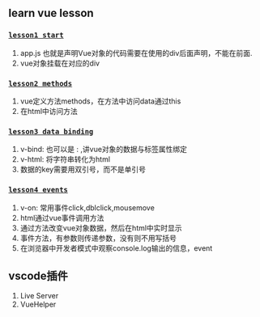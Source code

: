 
## learn vue lesson


### [`lesson1 start`](https://github.com/caucoder/learn-vue/tree/lesson1)



1. app.js 也就是声明Vue对象的代码需要在使用的div后面声明，不能在前面.
2. vue对象挂载在对应的div




### [`lesson2 methods`](https://github.com/caucoder/learn-vue/tree/lesson2)


1. vue定义方法methods，在方法中访问data通过this
2. 在html中访问方法


### [`lesson3 data binding`](https://github.com/caucoder/learn-vue/tree/lesson3)


1. v-bind: 也可以是 : ,讲vue对象的数据与标签属性绑定
2. v-html: 将字符串转化为html
3. 数据的key需要用双引号，而不是单引号


### [`lesson4 events`](https://github.com/caucoder/learn-vue/tree/lesson4)

1. v-on: 常用事件click,dblclick,mousemove
2. html通过vue事件调用方法
3. 通过方法改变vue对象数据，然后在html中实时显示
4. 事件方法，有参数则传递参数，没有则不用写括号
5. 在浏览器中开发者模式中观察console.log输出的信息，event


## vscode插件

1. Live Server
2. VueHelper


